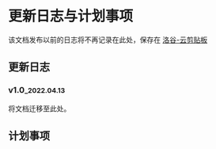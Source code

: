 # 更新日志与计划事项

该文档发布以前的日志将不再记录在此处，保存在 [洛谷-云剪贴板](https://www.luogu.com.cn/paste/om2r4sar)

## 更新日志

### v1.0<small>_2022.04.13</small>

将文档迁移至此处。

## 计划事项
